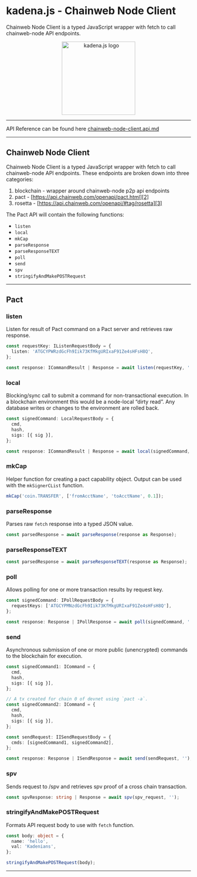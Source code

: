 # kadena.js - Chainweb Node Client

Chainweb Node Client is a typed JavaScript wrapper with fetch to call
chainweb-node API endpoints.

<p align="center">
  <picture>
    <source srcset="https://github.com/kadena-community/kadena.js/raw/master/common/images/Kadena.JS_logo-white.png" media="(prefers-color-scheme: dark)"/>
    <img src="https://github.com/kadena-community/kadena.js/raw/master/common/images/Kadena.JS_logo-black.png" width="200" alt="kadena.js logo" />
  </picture>
</p>
<hr>

API Reference can be found here [chainweb-node-client.api.md][1]

<hr>

## Chainweb Node Client

Chainweb Node Client is a typed JavaScript wrapper with fetch to call
chainweb-node API endpoints. These endpoints are broken down into three
categories:

1.  blockchain - wrapper around chainweb-node p2p api endpoints
2.  pact - [https://api.chainweb.com/openapi/pact.html][2]
3.  rosetta - [https://api.chainweb.com/openapi/#tag/rosetta][3]

The Pact API will contain the following functions:

- `listen`
- `local`
- `mkCap`
- `parseResponse`
- `parseResponseTEXT`
- `poll`
- `send`
- `spv`
- `stringifyAndMakePOSTRequest`

<hr>

## Pact

### listen

Listen for result of Pact command on a Pact server and retrieves raw response.

```ts
const requestKey: IListenRequestBody = {
  listen: 'ATGCYPWRzdGcFh9Iik73KfMkgURIxaF91Ze4sHFsH8Q',
};

const response: ICommandResult | Response = await listen(requestKey, '');
```

### local

Blocking/sync call to submit a command for non-transactional execution. In a
blockchain environment this would be a node-local “dirty read”. Any database
writes or changes to the environment are rolled back.

```ts
const signedCommand: LocalRequestBody = {
  cmd,
  hash,
  sigs: [{ sig }],
};

const response: ICommandResult | Response = await local(signedCommand, '');
```

### mkCap

Helper function for creating a pact capability object. Output can be used with
the `mkSignerCList` function.

```ts
mkCap('coin.TRANSFER', ['fromAcctName', 'toAcctName', 0.1]);
```

### parseResponse

Parses raw `fetch` response into a typed JSON value.

```ts
const parsedResponse = await parseResponse(response as Response);
```

### parseResponseTEXT

```ts
const parsedResponse = await parseResponseTEXT(response as Response);
```

### poll

Allows polling for one or more transaction results by request key.

```ts
const signedCommand: IPollRequestBody = {
  requestKeys: ['ATGCYPMNzdGcFh9Iik73KfMkgURIxaF91Ze4sHFsH8Q'],
};

const response: Response | IPollResponse = await poll(signedCommand, '');
```

### send

Asynchronous submission of one or more public (unencrypted) commands to the
blockchain for execution.

```ts
const signedCommand1: ICommand = {
  cmd,
  hash,
  sigs: [{ sig }],
};

// A tx created for chain 0 of devnet using `pact -a`.
const signedCommand2: ICommand = {
  cmd,
  hash,
  sigs: [{ sig }],
};

const sendRequest: IISendRequestBody = {
  cmds: [signedCommand1, signedCommand2],
};

const response: Response | ISendResponse = await send(sendRequest, '');
```

### spv

Sends request to /spv and retrieves spv proof of a cross chain transaction.

```ts
const spvResponse: string | Response = await spv(spv_request, '');
```

### stringifyAndMakePOSTRequest

Formats API request body to use with `fetch` function.

```ts
const body: object = {
  name: 'hello',
  val: 'Kadenians',
};

stringifyAndMakePOSTRequest(body);
```

<hr>

[1]:
  https://github.com/kadena-community/kadena.js/tree/master/packages/libs/chainweb-node-client/etc/chainweb-node-client.api.md
[2]: https://api.chainweb.com/openapi/pact.html
[3]: https://api.chainweb.com/openapi/#tag/rosetta
